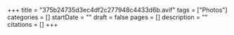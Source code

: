 +++
title = "375b24735d3ec4df2c277948c4433d6b.avif"
tags = ["Photos"]
categories = []
startDate = ""
draft = false
pages = []
description = ""
citations = []
+++
